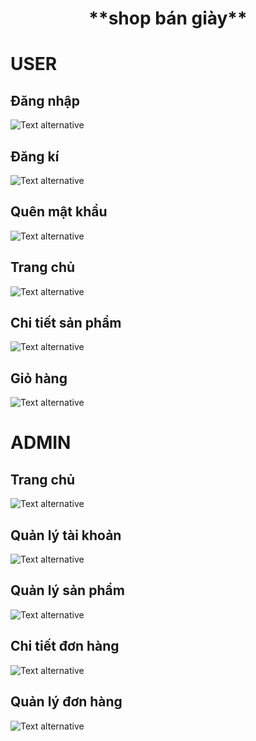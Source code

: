 <h1 align="center">
    **shop bán giày**
</h1>

# USER
## Đăng nhập
![Text alternative](PJ_BE1_img/login.png)
## Đăng kí
![Text alternative](PJ_BE1_img/register.png)
## Quên mật khẩu
![Text alternative](PJ_BE1_img/quenmk.png)
## Trang chủ
![Text alternative](PJ_BE1_img/home.png)
## Chi tiết sản phẩm
![Text alternative](PJ_BE1_img/productdetail.png)
## Giỏ hàng
![Text alternative](PJ_BE1_img/cart.png)

# ADMIN
## Trang chủ
![Text alternative](PJ_BE1_img/quenmk.png)
## Quản lý tài khoản
![Text alternative](PJ_BE1_img/quanlytk.png)
## Quản lý sản phẩm
![Text alternative](PJ_BE1_img/productadmin.png)
## Chi tiết đơn hàng
![Text alternative](PJ_BE1_img/Chitietdonhang.png)
## Quản lý đơn hàng
![Text alternative](PJ_BE1_img/Quanlydonhang.png)

